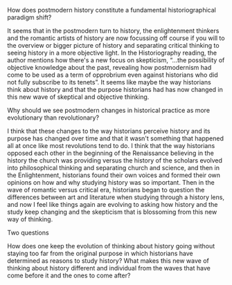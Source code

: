 How does postmodern history constitute a fundamental historiographical paradigm shift?

It seems that in the postmodern turn to history, the enlightenment thinkers and the romantic artists of history are now focussing off course if you will to the overview or bigger picture of history and separating critical thinking to seeing history in a more objective light. In the Historiography reading, the author mentions how there's a new focus on skepticism, “...the possibility of objective knowledge about the past, revealing how postmodernism had come to be used as a term of opprobrium even against historians who did not fully subscribe to its tenets”. It seems like maybe the way historians think about history and that the purpose historians had has now changed in this new wave of skeptical and objective thinking.

Why should we see postmodern changes in historical practice as more evolutionary than revolutionary?

I think that these changes to the way historians perceive history and its purpose has changed over time and that it wasn't something that happened all at once like most revolutions tend to do. I think that the way historians opposed each other in the beginning of the Renaissance believing in the history the church was providing versus the history of the scholars evolved into philosophical thinking and separating church and science, and then in the Enlightenment, historians found their own voices and formed their own opinions on how and why studying history was so important. Then in the wave of romantic versus critical era, historians began to question the differences between art and literature when studying through a history lens, and now I feel like things again are evolving to asking how history and the study keep changing and the skepticism that is blossoming from this new way of thinking. 

Two questions

How does one keep the evolution of thinking about history going without staying too far from the original purpose in which historians have determined as reasons to study history?
What makes this new wave of thinking about history different and individual from the waves that have come before it and the ones to come after?
